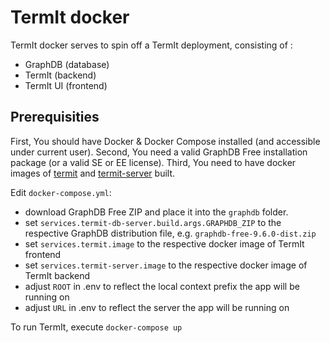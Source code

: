 # TermIt docker
TermIt docker serves to spin off a TermIt deployment, consisting of :
- GraphDB (database)
- TermIt (backend)
- TermIt UI (frontend)

## Prerequisities
First, You should have Docker & Docker Compose installed (and accessible under current user).
Second, You need a valid GraphDB Free installation package (or a valid SE or EE license).
Third, You need to have docker images of [termit](https://github.com/kbss-cvut/termit-ui) and [termit-server](https://github.com/kbss-cvut/termit) built.

Edit `docker-compose.yml`:
- download GraphDB Free ZIP and place it into the `graphdb` folder.
- set `services.termit-db-server.build.args.GRAPHDB_ZIP` to the respective GraphDB distribution file, e.g. `graphdb-free-9.6.0-dist.zip`
- set `services.termit.image` to the respective docker image of TermIt frontend
- set `services.termit-server.image` to the respective docker image of TermIt backend
- adjust `ROOT` in .env to reflect the local context prefix the app will be running on
- adjust `URL` in .env to reflect the server the app will be running on

To run TermIt, execute `docker-compose up` 
